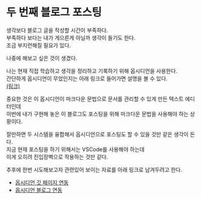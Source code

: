 # 두 번째 블로그 포스팅

생각보다 블로그 글을 작성할 시간이 부족하다.  
부족하다 보다는 내가 게으른게 아닐까 생각이 들기도 한다.  
조금 부지런해질 필요가 있다.  

나중에 해보고 싶은 것이 생겼다.  

나는 현재 직접 학습하고 생각을 정리하고 기록하기 위해 옵시디언을 사용한다.  
간단하게 옵시디언이 무었인지는 아래 링크로 들어가면 설명을 볼 수 있다.  
[(링크)](https://brunch.co.kr/@sparta/65)

중요한 것은 이 옵시디언이 마크다운 문법으로 문서를 관리할 수 있게 만든 텍스트 에디터인데  
이번에 내가 구현해 놓은 이 블로그도 포스팅을 위해 마크다운 문법을 사용해야 하는 상황이다.  

잘만하면 두 시스템을 융합해서 옵시디언으로 포스팅도 할 수 있을 것만 같은 생각이 든다.  
지금 현재 포스팅을 하기 위해서는 VSCode를 사용해야 하는데  
이게 오히려 진입장벽으로 작용하는 것만 같다.  

추후에 한번 시도해보고자 관련있어 보이는 자료를 아래 링크로 남겨두려고 한다.  
- [옵시디언 깃 페이지 연동](https://dfso2222.tistory.com/307)
- [옵시디언 블로그 연동](https://g4daclom.tistory.com/134)